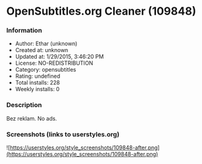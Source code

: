 # OpenSubtitles.org Cleaner (109848)

### Information
- Author: Ethar (unknown)
- Created at: unknown
- Updated at: 1/29/2015, 3:46:20 PM
- License: NO-REDISTRIBUTION
- Category: opensubtitles
- Rating: undefined
- Total installs: 228
- Weekly installs: 0


### Description
Bez reklam.
No ads.


### Screenshots (links to userstyles.org)
![https://userstyles.org/style_screenshots/109848-after.png](https://userstyles.org/style_screenshots/109848-after.png)


